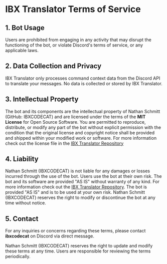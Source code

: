 # IBX Translator Terms of Service

## 1. Bot Usage
Users are prohibited from engaging in any activity that may disrupt the functioning of the bot, or violate Discord's terms of service, or any applicable laws.

## 2. Data Collection and Privacy
IBX Translator only processes command context data from the Discord API to translate your messages. No data is collected or stored by IBX Translator.

## 3. Intellectual Property
The bot and its components are the intellectual property of Nathan Schmitt (GitHub: IBXCODECAT) and are licensed under the terms of the **MIT License** for Open Source Software. You are permitted to reproduce, distribute, or modify any part of the bot without explicit permission with the condition that the original license and copyright notice shall be provided and shipped within your modified work or software. For more information check out the license file in the [IBX Translator Repository](https://github.com/IBXCODECAT/IBX-Discord-Bot)

## 4. Liability
Nathan Schmitt (IBXCODECAT) is not liable for any damages or losses incurred through the use of the bot. Users use the bot at their own risk. The bot and its software are provided "AS IS" without warranty of any kind. For more information check out the [IBX Translator Repository](https://github.com/IBXCODECAT/IBX-Discord-Bot). The bot is provided "AS IS" and is to be used at your own risk. Nathan Schmitt (IBXCODECAT) reserves the right to modify or discontinue the bot at any time without notice. 

## 5. Contact
For any inquiries or concerns regarding these terms, please contact **ibxcodecat** on Discord via direct message.

Nathan Schmitt (IBXCODECAT) reserves the right to update and modify these terms at any time. Users are responsible for reviewing the terms periodically.
